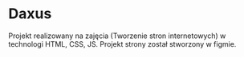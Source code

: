 # Daxus
Projekt realizowany na zajęcia (Tworzenie stron internetowych) w technologi HTML, CSS, JS. Projekt strony został stworzony w figmie.
